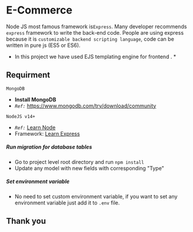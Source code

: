 # E-Commerce
Node JS most famous framework is`Express`. Many developer recommends `express` framework to write the back-end code. People are using express because it is `customizable backend scripting language`, code can be written in pure js (ES5 or ES6).

* In this project we have used EJS templating engine for frontend . *

## Requirment
`MongoDB`
+ **Install MongoDB**
+ *` Ref: `* https://www.mongodb.com/try/download/community

`NodeJS v14+`
+ *`Ref:`* [Learn Node](http://nodejs.org)
+ Framework: [Learn Express](https://expressjs.com/)

##### Run migration for database tables
- Go to project level root directory and run `` npm install ``
- Update any model with new fields with corresponding "Type"

##### Set environment variable
- No need to set custom environment variable, if you want to set any environment variable just add it to `.env` file.
 

## Thank you

